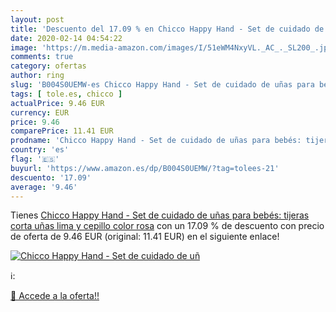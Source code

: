 ```yaml
---
layout: post
title: 'Descuento del 17.09 % en Chicco Happy Hand - Set de cuidado de uñ'
date: 2020-02-14 04:54:22
image: 'https://m.media-amazon.com/images/I/51eWM4NxyVL._AC_._SL200_.jpg'
comments: true
category: ofertas
author: ring
slug: 'B004S0UEMW-es Chicco Happy Hand - Set de cuidado de uñas para bebés:...'
tags: [ tole.es, chicco ]
actualPrice: 9.46 EUR
currency: EUR
price: 9.46
comparePrice: 11.41 EUR
prodname: 'Chicco Happy Hand - Set de cuidado de uñas para bebés: tijeras  corta uñas  lima y cepillo  color rosa'
country: 'es'
flag: '🇪🇸'
buyurl: 'https://www.amazon.es/dp/B004S0UEMW/?tag=tolees-21'
descuento: '17.09'
average: '9.46'
---
```


Tienes [Chicco Happy Hand - Set de cuidado de uñas para bebés: tijeras  corta uñas  lima y cepillo  color rosa](https://www.amazon.es/dp/B004S0UEMW/?tag=tolees-21) con un 17.09 % de descuento con precio de oferta de 9.46 EUR (original: 11.41 EUR) en el siguiente enlace!

[![Chicco Happy Hand - Set de cuidado de uñ](https://m.media-amazon.com/images/I/51eWM4NxyVL._AC_._SL200_.jpg)](https://www.amazon.es/dp/B004S0UEMW/?tag=tolees-21)

ℹ️:


[🛒 Accede a la oferta!!](https://www.amazon.es/dp/B004S0UEMW/?tag=tolees-21)
